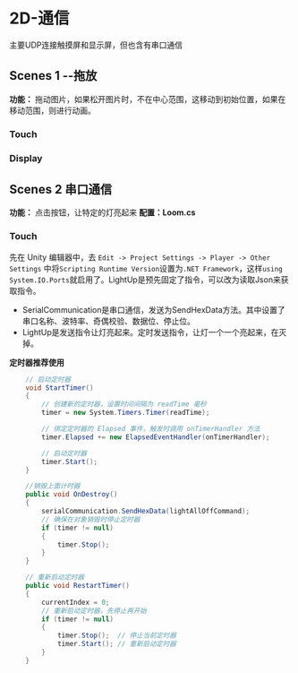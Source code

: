 # 2D-通信
主要UDP连接触摸屏和显示屏，但也含有串口通信

## Scenes 1 --拖放
**功能：** 拖动图片，如果松开图片时，不在中心范围，这移动到初始位置，如果在移动范围，则进行动画。  
### Touch

### Display

## Scenes 2 串口通信
**功能：** 点击按钮，让特定的灯亮起来
**配置：Loom.cs**  
### Touch

先在 Unity 编辑器中，去 `Edit -> Project Settings -> Player -> Other Settings` 中将`Scripting Runtime Version`设置为`.NET Framework`，这样`using System.IO.Ports`就启用了。LightUp是预先固定了指令，可以改为读取Json来获取指令。

- SerialCommunication是串口通信，发送为SendHexData方法。其中设置了串口名称、波特率、奇偶校验、数据位、停止位。
- LightUp是发送指令让灯亮起来。定时发送指令，让灯一个一个亮起来，在灭掉。

**定时器推荐使用**
```C#
    // 启动定时器
    void StartTimer()
    {
        // 创建新的定时器，设置时间间隔为 readTime 毫秒
        timer = new System.Timers.Timer(readTime);

        // 绑定定时器的 Elapsed 事件，触发时调用 onTimerHandler 方法
        timer.Elapsed += new ElapsedEventHandler(onTimerHandler);

        // 启动定时器
        timer.Start();
    }

    //销毁上面计时器
    public void OnDestroy()
    {
        serialCommunication.SendHexData(lightAllOffCommand);
        // 确保在对象销毁时停止定时器
        if (timer != null)
        {
            timer.Stop();
        }
    }

    // 重新启动定时器
    public void RestartTimer()
    {
        currentIndex = 0;
        // 重新启动定时器，先停止再开始
        if (timer != null)
        {
            timer.Stop();  // 停止当前定时器
            timer.Start(); // 重新启动定时器
        }
    }
```
